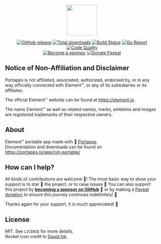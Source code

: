 <p align="center"><a href="https://portapps.io/app/element-portable/" target="_blank"><img width="100" src="https://github.com/portapps/element-portable/blob/master/res/papp.png"></a></p>

<p align="center">
  <a href="https://portapps.io/app/element-portable/#download"><img src="https://img.shields.io/github/release/portapps/element-portable.svg?style=flat-square" alt="GitHub release"></a>
  <a href="https://portapps.io/app/element-portable/#download"><img src="https://img.shields.io/github/downloads/portapps/element-portable/total.svg?style=flat-square" alt="Total downloads"></a>
  <a href="https://github.com/portapps/element-portable/actions?workflow=build"><img src="https://img.shields.io/github/workflow/status/portapps/element-portable/build?label=build&logo=github&style=flat-square" alt="Build Status"></a>
  <a href="https://goreportcard.com/report/github.com/portapps/element-portable"><img src="https://goreportcard.com/badge/github.com/portapps/element-portable?style=flat-square" alt="Go Report"></a>
  <a href="https://app.codacy.com/gh/portapps/element-portable"><img src="https://img.shields.io/codacy/grade/794e093cb2cb49e2a01660c5dcfe641b.svg?style=flat-square" alt="Code Quality"></a>
  <br /><a href="https://github.com/sponsors/crazy-max"><img src="https://img.shields.io/badge/sponsor-crazy--max-181717.svg?logo=github&style=flat-square" alt="Become a sponsor"></a>
  <a href="https://www.paypal.me/crazyws"><img src="https://img.shields.io/badge/donate-paypal-00457c.svg?logo=paypal&style=flat-square" alt="Donate Paypal"></a>
</p>

## Notice of Non-Affiliation and Disclaimer

Portapps is not affiliated, associated, authorized, endorsed by, or in any way officially connected with Element™, or any of its subsidiaries or its affiliates.

The official Element™ website can be found at https://element.io.

The name Element™ as well as related names, marks, emblems and images are registered trademarks of their respective owners.

## About

Element™ portable app made with 🚀 [Portapps](https://portapps.io).<br />
Documentation and downloads can be found on https://portapps.io/app/riot-portable/

## How can I help?

All kinds of contributions are welcome :raised_hands:! The most basic way to show your support is to star :star2: the project, or to raise issues :speech_balloon: You can also support this project by [**becoming a sponsor on GitHub**](https://github.com/sponsors/crazy-max) :clap: or by making a [Paypal donation](https://www.paypal.me/crazyws) to ensure this journey continues indefinitely! :rocket:

Thanks again for your support, it is much appreciated! :pray:

## License

MIT. See `LICENSE` for more details.<br />
Rocket icon credit to [Squid Ink](http://thesquid.ink).
